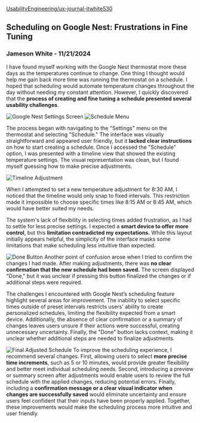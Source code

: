 [UsabilityEngineering/ux-journal-jtwhite530](https://github.com/UsabilityEngineering/ux-journal-jtwhite530)




## Scheduling on Google Nest: Frustrations in Fine Tuning

### Jameson White - 11/21/2024

I have found myself working with the Google Nest thermostat more these days as the temperatures continue to change. One thing I thought would help me gain back more time was running the thermostat on a schedule. I hoped that scheduling would automate temperature changes throughout the day without needing my constant attention. However, I quickly discovered that the **process of creating and fine tuning a schedule presented several usability challenges**.

![Google Nest Settings Screen](../assets/NUM4.jpg) ![Schedule Menu](../assets/NUM3.jpg)

The process began with navigating to the "Settings" menu on the thermostat and selecting "Schedule." The interface was visually straightforward and appeared user friendly, but it **lacked clear instructions** on how to start creating a schedule. Once I accessed the "Schedule" option, I was presented with a timeline view that showed the existing temperature settings. The visual representation was clean, but I found myself guessing how to make precise adjustments.

![Timeline Adjustment](../assets/NUM2.jpg)

When I attempted to set a new temperature adjustment for 8:30 AM, I noticed that the timeline would only snap to fixed intervals. This restriction made it impossible to choose specific times like 8:15 AM or 8:45 AM, which would have better suited my needs.


The system's lack of flexibility in selecting times added frustration, as I had to settle for less precise settings. I expected a **smart device to offer more control**, but this **limitation contradicted my expectations.** While this layout initially appears helpful, the simplicity of the interface masks some limitations that make scheduling less intuitive than expected.

![Done Button](../assets/NUM5.jpg)
Another point of confusion arose when I tried to confirm the changes I had made. After making adjustments, there was **no clear confirmation that the new schedule had been saved.** The screen displayed "Done," but it was unclear if pressing this button finalized the changes or if additional steps were required. 

The challenges I encountered with Google Nest’s scheduling feature highlight several areas for improvement. The inability to select specific times outside of preset intervals restricts users' ability to create personalized schedules, limiting the flexibility expected from a smart device. Additionally, the absence of clear confirmation or a summary of changes leaves users unsure if their actions were successful, creating unnecessary uncertainty. Finally, the "Done" button lacks context, making it unclear whether additional steps are needed to finalize adjustments.

![Final Adjusted Schedule](../assets/NUM1.jpg)
To improve the scheduling experience, I recommend several changes. First, allowing users to select **more precise time increments**, such as 5 or 10 minutes, would provide greater flexibility and better meet individual scheduling needs. Second, introducing a preview or summary screen after adjustments would enable users to review the full schedule with the applied changes, reducing potential errors. Finally, including a **confirmation message or a clear visual indicator when changes are successfully saved** would eliminate uncertainty and ensure users feel confident that their inputs have been properly applied. Together, these improvements would make the scheduling process more intuitive and user friendly.

